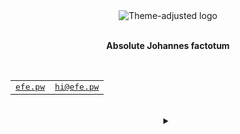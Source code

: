 <div align="center">
    <picture>
        <source media="(prefers-color-scheme: dark)" srcset="/ozefe/ozefe/raw/main/assets/logo_dark.gif">
        <source media="(prefers-color-scheme: light)" srcset="/ozefe/ozefe/raw/main/assets/logo_light.gif">
        <img alt="Theme-adjusted logo" src="/ozefe/ozefe/raw/main/assets/logo_dark.gif">
    </picture>
</div>
<br>
<p align="center"><b>Absolute Johannes factotum</b></p>
<br>
<div align="center">
    <table>
        <tbody>
            <tr>
                <td>
                    <samp>
                        <a href="https://efe.pw" title="My personal website">efe.pw</a>
                    </samp>
                </td>
                <td>
                    <samp>
                        <a href="mailto:hi@efe.pw" title="My personal email address">hi@efe.pw</a>
                    </samp>
                </td>
            </tr>
        </tbody>
    </table>
    <br>
    <details>
        <summary></summary>
        <table>
            <thead>
                <tr>
                    <th><abbr title="Bitcoin">BTC</abbr></th>
                    <th><abbr title="Ethereum">ETH</abbr></th>
                    <th><abbr title="Monero">XMR</abbr></th>
                </tr>
            </thead>
            <tbody>
                <tr>
                    <td id="#BTC">28,794.72<abbr title="US Dollar">$</abbr></td>
                    <td id="#ETH">1,731.53<abbr title="US Dollar">$</abbr></td>
                    <td id="#XMR">178.75<abbr title="US Dollar">$</abbr></td>
                </tr>
            </tbody>
        </table>
    </details>
</div>

